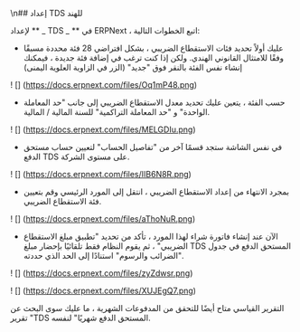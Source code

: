 \n## إعداد TDS للهند

لإعداد ** _ TDS _ ** في ERPNext ، اتبع الخطوات التالية:

* عليك أولاً تحديد فئات الاستقطاع الضريبي ، بشكل افتراضي 28 فئة محددة مسبقًا وفقًا للامتثال القانوني الهندي. ولكن إذا كنت ترغب في إضافة فئة جديدة ، فيمكنك إنشاء نفس الفئة بالنقر فوق "جديد" (الزر في الزاوية العلوية اليمنى)

! [] (https://docs.erpnext.com/files/Oq1mP48.png)

* حسب الفئة ، يتعين عليك تحديد معدل الاستقطاع الضريبي إلى جانب "حد المعاملة الواحدة" و "حد المعاملة التراكمية" للسنة المالية / المالية.

! [] (https://docs.erpnext.com/files/MELGDIu.png)

* في نفس الشاشة ستجد قسمًا آخر من "تفاصيل الحساب" لتعيين حساب مستحق الدفع TDS على مستوى الشركة.

! [] (https://docs.erpnext.com/files/IIB6N8R.png)

* بمجرد الانتهاء من إعداد الاستقطاع الضريبي ، انتقل إلى المورد الرئيسي وقم بتعيين فئة الاستقطاع الضريبي.

! [] (https://docs.erpnext.com/files/aThoNuR.png)

* الآن عند إنشاء فاتورة شراء لهذا المورد ، تأكد من تحديد "تطبيق مبلغ الاستقطاع الضريبي" ، ثم يقوم النظام فقط تلقائيًا بإحضار مبلغ TDS المستحق الدفع في جدول "الضرائب والرسوم" استنادًا إلى الحد الذي حددته.

! [] (https://docs.erpnext.com/files/zyZdwsr.png)

! [] (https://docs.erpnext.com/files/XUJEgQ7.png)

التقرير القياسي متاح أيضًا للتحقق من المدفوعات الشهرية ، ما عليك سوى البحث عن تقرير "TDS المستحق الدفع شهريًا" لنفسه.